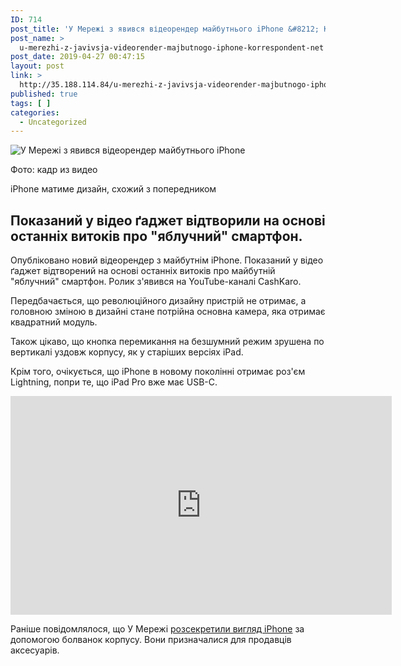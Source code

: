 ```yaml
---
ID: 714
post_title: 'У Мережі з явився відеорендер майбутнього iPhone &#8212; Корреспондент.net'
post_name: >
  u-merezhi-z-javivsja-videorender-majbutnogo-iphone-korrespondent-net
post_date: 2019-04-27 00:47:15
layout: post
link: >
  http://35.188.114.84/u-merezhi-z-javivsja-videorender-majbutnogo-iphone-korrespondent-net/
published: true
tags: [ ]
categories:
  - Uncategorized
---
```

 <div readability="32.5"><img src="https://kor.ill.in.ua/m/610x385/2323804.jpg" alt="У Мережі з явився відеорендер майбутнього iPhone" class="post-item__big-photo-img"><div class="post-item__photo-about" readability="35">
<p>Фото: кадр из видео</p>
<p>iPhone матиме дизайн, схожий з попередником</p>
</div>
</div><div readability="55.323640960809">
<h2>Показаний у відео ґаджет відтворили на основі останніх витоків про "яблучний" смартфон.</h2> <p>Опубліковано новий відеорендер з майбутнім iPhone. Показаний у відео ґаджет відтворений на основі останніх витоків про майбутній "яблучний" смартфон. Ролик з'явився на YouTube-каналі CashKaro.</p> <p>Передбачається, що революційного дизайну пристрій не отримає, а головною зміною в дизайні стане потрійна основна камера, яка отримає квадратний модуль.</p> <p>Також цікаво, що кнопка перемикання на безшумний режим зрушена по вертикалі уздовж корпусу, як у старіших версіях iPad.</p> <p>Крім того, очікується, що iPhone в новому поколінні отримає роз'єм Lightning, попри те, що iPad Pro вже має USB-C.</p> <p><iframe allow="accelerometer; autoplay; encrypted-media; gyroscope; picture-in-picture" allowfullscreen frameborder="0" height="350" scrolling="no" src="https://www.youtube.com/embed/sMEXFPvVMKo" width="610">[embedded content]</iframe></p> <div readability="9.0244897959184">Раніше повідомлялося, що У Мережі <a href="http://ua.korrespondent.net/lifestyle/gadgets/4089026-v-sety-pokazaly-korpusy-iPhone-XI-na-foto" rel="nofollow noopener noreferrer" target="_blank">розсекретили вигляд iPhone</a> за допомогою болванок корпусу. Вони призначалися для продавців аксесуарів.</div> </div> 